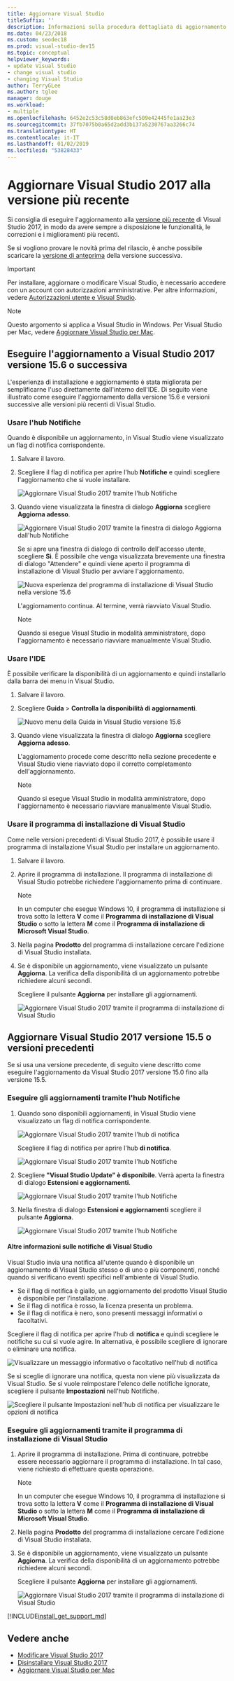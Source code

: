 ```yaml
---
title: Aggiornare Visual Studio
titleSuffix: ''
description: Informazioni sulla procedura dettagliata di aggiornamento di Visual Studio alla versione più recente.
ms.date: 04/23/2018
ms.custom: seodec18
ms.prod: visual-studio-dev15
ms.topic: conceptual
helpviewer_keywords:
- update Visual Studio
- change visual studio
- changing Visual Studio
author: TerryGLee
ms.author: tglee
manager: douge
ms.workload:
- multiple
ms.openlocfilehash: 6452e2c53c58d0eb863efc509e42445fe1aa23e3
ms.sourcegitcommit: 37fb7075b0a65d2add3b137a5230767aa3266c74
ms.translationtype: HT
ms.contentlocale: it-IT
ms.lasthandoff: 01/02/2019
ms.locfileid: "53828433"
---
```

# <a name="update-visual-studio-2017-to-the-most-recent-release"></a>Aggiornare Visual Studio 2017 alla versione più recente

Si consiglia di eseguire l'aggiornamento alla [versione più recente](/visualstudio/releasenotes/vs2017-relnotes) di Visual Studio 2017, in modo da avere sempre a disposizione le funzionalità, le correzioni e i miglioramenti più recenti.

Se si vogliono provare le novità prima del rilascio, è anche possibile scaricare la [versione di anteprima](/visualstudio/releasenotes/vs2017-preview-relnotes) della versione successiva.

> [!IMPORTANT]
> Per installare, aggiornare o modificare Visual Studio, è necessario accedere con un account con autorizzazioni amministrative. Per altre informazioni, vedere [Autorizzazioni utente e Visual Studio](../ide/user-permissions-and-visual-studio.md).

> [!NOTE]
> Questo argomento si applica a Visual Studio in Windows. Per Visual Studio per Mac, vedere [Aggiornare Visual Studio per Mac](/visualstudio/mac/update).

## <a name="update-visual-studio-2017-version-156-or-later"></a>Eseguire l'aggiornamento a Visual Studio 2017 versione 15.6 o successiva

L'esperienza di installazione e aggiornamento è stata migliorata per semplificarne l'uso direttamente dall'interno dell'IDE. Di seguito viene illustrato come eseguire l'aggiornamento dalla versione 15.6 e versioni successive alle versioni più recenti di Visual Studio.

### <a name="use-the-notifications-hub"></a>Usare l'hub Notifiche

Quando è disponibile un aggiornamento, in Visual Studio viene visualizzato un flag di notifica corrispondente.

1. Salvare il lavoro.

2. Scegliere il flag di notifica per aprire l'hub **Notifiche** e quindi scegliere l'aggiornamento che si vuole installare.

   ![Aggiornare Visual Studio 2017 tramite l'hub Notifiche](media/vs-install-notifications-hub-15dot6.png "Hub Notifiche in Visual Studio 2017")

3. Quando viene visualizzata la finestra di dialogo **Aggiorna** scegliere **Aggiorna adesso**.

    ![Aggiornare Visual Studio 2017 tramite la finestra di dialogo Aggiorna dall'hub Notifiche](media/vs-update-now-from-notifications-hub.png "Finestra di dialogo Aggiorna dall'hub Notifiche in Visual Studio")

     Se si apre una finestra di dialogo di controllo dell'accesso utente, scegliere **Sì**. È possibile che venga visualizzata brevemente una finestra di dialogo "Attendere" e quindi viene aperto il programma di installazione di Visual Studio per avviare l'aggiornamento.

     ![Nuova esperienza del programma di installazione di Visual Studio nella versione 15.6](media/visual-studio-15dot6-installer.png "Nuova esperienza del programma di installazione di Visual Studio nella versione 15.6")

     L'aggiornamento continua. Al termine, verrà riavviato Visual Studio.

     > [!NOTE]
     > Quando si esegue Visual Studio in modalità amministratore, dopo l'aggiornamento è necessario riavviare manualmente Visual Studio.

### <a name="use-the-ide"></a>Usare l'IDE

È possibile verificare la disponibilità di un aggiornamento e quindi installarlo dalla barra dei menu in Visual Studio.

1. Salvare il lavoro.

2. Scegliere **Guida** > **Controlla la disponibilità di aggiornamenti**.

     ![Nuovo menu della Guida in Visual Studio versione 15.6](media/vs-help-menu-check-for-updates.png "Nuovo menu della Guida in Visual Studio versione 15.6")

3. Quando viene visualizzata la finestra di dialogo **Aggiorna** scegliere **Aggiorna adesso**.

   L'aggiornamento procede come descritto nella sezione precedente e Visual Studio viene riavviato dopo il corretto completamento dell'aggiornamento.

   > [!NOTE]
   > Quando si esegue Visual Studio in modalità amministratore, dopo l'aggiornamento è necessario riavviare manualmente Visual Studio.

### <a name="use-the-visual-studio-installer"></a>Usare il programma di installazione di Visual Studio

Come nelle versioni precedenti di Visual Studio 2017, è possibile usare il programma di installazione Visual Studio per installare un aggiornamento.

1. Salvare il lavoro.

2. Aprire il programma di installazione. Il programma di installazione di Visual Studio potrebbe richiedere l'aggiornamento prima di continuare.

   > [!NOTE]
   > In un computer che esegue Windows 10, il programma di installazione si trova sotto la lettera **V** come il **Programma di installazione di Visual Studio** o sotto la lettera **M** come il **Programma di installazione di Microsoft Visual Studio**.

3. Nella pagina **Prodotto** del programma di installazione cercare l'edizione di Visual Studio installata.

4. Se è disponibile un aggiornamento, viene visualizzato un pulsante **Aggiorna**. La verifica della disponibilità di un aggiornamento potrebbe richiedere alcuni secondi.

   Scegliere il pulsante **Aggiorna** per installare gli aggiornamenti.

     ![Aggiornare Visual Studio 2017 tramite il programma di installazione di Visual Studio](media/update-visual-studio.png "Aggiornare Visual Studio 2017 tramite il programma di installazione di Visual Studio")

## <a name="update-visual-studio-2017-version-155-or-earlier"></a>Aggiornare Visual Studio 2017 versione 15.5 o versioni precedenti

Se si usa una versione precedente, di seguito viene descritto come eseguire l'aggiornamento da Visual Studio 2017 versione 15.0 fino alla versione 15.5.

### <a name="update-by-using-the-notifications-hub"></a>Eseguire gli aggiornamenti tramite l'hub Notifiche

1. Quando sono disponibili aggiornamenti, in Visual Studio viene visualizzato un flag di notifica corrispondente.

   ![Aggiornare Visual Studio 2017 tramite l'hub di notifica](media/notification-flag.png "Flag di notifica aggiornamento in Visual Studio")

   Scegliere il flag di notifica per aprire l'hub **di notifica**.

   ![Aggiornare Visual Studio 2017 tramite l'hub Notifiche](media/notifications-hub.png "Hub Notifiche in Visual Studio")

2. Scegliere **"Visual Studio Update" è disponibile**. Verrà aperta la finestra di dialogo **Estensioni e aggiornamenti**.

   ![Aggiornare Visual Studio 2017 tramite l'hub Notifiche](media/notifications-hub-select.png "Hub Notifiche in Visual Studio")

3. Nella finestra di dialogo **Estensioni e aggiornamenti** scegliere il pulsante **Aggiorna**.

   ![Aggiornare Visual Studio 2017 tramite l'hub Notifiche](media/notifications-extensions-and-updates.png "Finestra di dialogo Estensioni e aggiornamenti in Visual Studio")

#### <a name="more-about-visual-studio-notifications"></a>Altre informazioni sulle notifiche di Visual Studio

Visual Studio invia una notifica all'utente quando è disponibile un aggiornamento di Visual Studio stesso o di uno o più componenti, nonché quando si verificano eventi specifici nell'ambiente di Visual Studio.

* Se il flag di notifica è giallo, un aggiornamento del prodotto Visual Studio è disponibile per l'installazione.
* Se il flag di notifica è rosso, la licenza presenta un problema.
* Se il flag di notifica è nero, sono presenti messaggi informativi o facoltativi.

Scegliere il flag di notifica per aprire l'hub di **notifica** e quindi scegliere le notifiche su cui si vuole agire. In alternativa, è possibile scegliere di ignorare o eliminare una notifica.

 ![Visualizzare un messaggio informativo o facoltativo nell'hub di notifica](media/notification-flag-optional.png "Flag di notifica di messaggi informativi o facoltativi in Visual Studio")

Se si sceglie di ignorare una notifica, questa non viene più visualizzata da Visual Studio. Se si vuole reimpostare l'elenco delle notifiche ignorate, scegliere il pulsante **Impostazioni** nell'hub Notifiche.

   ![Scegliere il pulsante Impostazioni nell'hub di notifica per visualizzare le opzioni di notifica](media/vs-notifications-hub-settings-button.png "Scegliere il pulsante Impostazioni nell'hub di notifica per visualizzare le opzioni di notifica")

### <a name="update-by-using-the-visual-studio-installer"></a>Eseguire gli aggiornamenti tramite il programma di installazione di Visual Studio

1. Aprire il programma di installazione. Prima di continuare, potrebbe essere necessario aggiornare il programma di installazione. In tal caso, viene richiesto di effettuare questa operazione.

   > [!NOTE]
   > In un computer che esegue Windows 10, il programma di installazione si trova sotto la lettera **V** come il **Programma di installazione di Visual Studio** o sotto la lettera **M** come il **Programma di installazione di Microsoft Visual Studio**.

2. Nella pagina **Prodotto** del programma di installazione cercare l'edizione di Visual Studio installata.

3. Se è disponibile un aggiornamento, viene visualizzato un pulsante **Aggiorna**. La verifica della disponibilità di un aggiornamento potrebbe richiedere alcuni secondi.

   Scegliere il pulsante **Aggiorna** per installare gli aggiornamenti.

     ![Aggiornare Visual Studio 2017 tramite il programma di installazione di Visual Studio](media/update-visual-studio.png "Aggiornare Visual Studio 2017 tramite il programma di installazione di Visual Studio")

[!INCLUDE[install_get_support_md](includes/install_get_support_md.md)]

## <a name="see-also"></a>Vedere anche

* [Modificare Visual Studio 2017](modify-visual-studio.md)
* [Disinstallare Visual Studio 2017](uninstall-visual-studio.md)
* [Aggiornare Visual Studio per Mac](/visualstudio/mac/update)